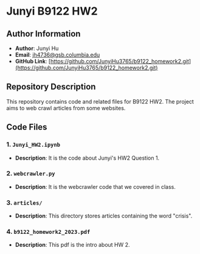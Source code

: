 # Junyi B9122 HW2

## Author Information
- **Author**: Junyi Hu
- **Email**: jh4736@gsb.columbia.edu
- **GitHub Link**: [https://github.com/JunyiHu3765/b9122_homework2.git](https://github.com/JunyiHu3765/b9122_homework2.git)

## Repository Description

This repository contains code and related files for B9122 HW2. The project aims to web crawl articles from some websites.

## Code Files

### 1. `Junyi_HW2.ipynb`

- **Description**: It is the code about Junyi's HW2 Question 1.

### 2. `webcrawler.py`

- **Description**: It is the webcrawler code that we covered in class.

### 3. `articles/`

- **Description**: This directory stores articles containing the word "crisis".

### 4. `b9122_homework2_2023.pdf`

- **Description**: This pdf is the intro about HW 2.

